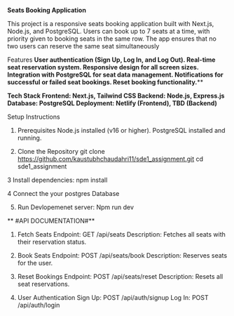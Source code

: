 **Seats Booking Application**


This project is a responsive seats booking application built with Next.js, Node.js, and PostgreSQL. Users can book up to 7 seats at a time, with priority given to booking seats in the same row. The app ensures that no two users can reserve the same seat simultaneously

Features
**User authentication (Sign Up, Log In, and Log Out).
Real-time seat reservation system.
Responsive design for all screen sizes.
Integration with PostgreSQL for seat data management.
Notifications for successful or failed seat bookings.
Reset booking functionality.****

**Tech Stack
Frontend: Next.js, Tailwind CSS
Backend: Node.js, Express.js
Database: PostgreSQL
Deployment: Netlify (Frontend), TBD (Backend)**

Setup Instructions
1. Prerequisites
Node.js installed (v16 or higher).
PostgreSQL installed and running.

2. Clone the Repository
   git clone https://github.com/kaustubhchaudahri11/sde1_assignment.git
   cd sde1_assignment

3 Install dependencies:
  npm install

4 Connect the your postgres Database

5) Run Devlopemenet server:
   Npm run dev

  **        #API DOCUMENTATION#**
1. Fetch Seats
Endpoint: GET /api/seats
Description: Fetches all seats with their reservation status.


2. Book Seats
Endpoint: POST /api/seats/book
Description: Reserves seats for the user.


3. Reset Bookings
Endpoint: POST /api/seats/reset
Description: Resets all seat reservations.


4. User Authentication
Sign Up: POST /api/auth/signup
Log In: POST /api/auth/login

